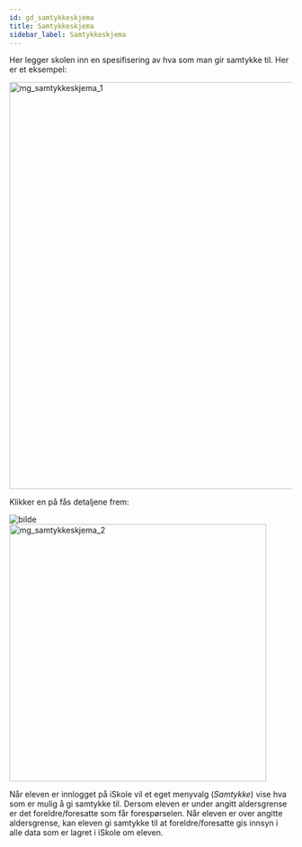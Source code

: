 ```yaml
---
id: gd_samtykkeskjema
title: Samtykkeskjema
sidebar_label: Samtykkeskjema
---
```



Her legger skolen inn en spesifisering av hva som man gir samtykke til. Her er et eksempel:

<img width="723" alt="mg_samtykkeskjema_1" src="https://user-images.githubusercontent.com/80097133/196361479-ae7d6bbc-b729-45e1-8ff4-0bc6dba3d154.png">


Klikker en på  fås detaljene frem:

![bilde](https://user-images.githubusercontent.com/80097133/194519572-fb80ce09-5c8d-4813-ab5f-edc85cc2ff16.png)
<img width="457" alt="mg_samtykkeskjema_2" src="https://user-images.githubusercontent.com/80097133/196361523-3e841a01-f72d-4a91-b2b9-023c13af1ed6.png">

Når eleven er innlogget på iSkole vil et eget menyvalg (_Samtykke_) vise hva som er mulig å gi samtykke til.
Dersom eleven er under angitt aldersgrense er det foreldre/foresatte som får forespørselen. Når eleven er over angitte aldersgrense, kan eleven gi samtykke til at foreldre/foresatte gis innsyn i alle data som er lagret i iSkole om eleven.  
